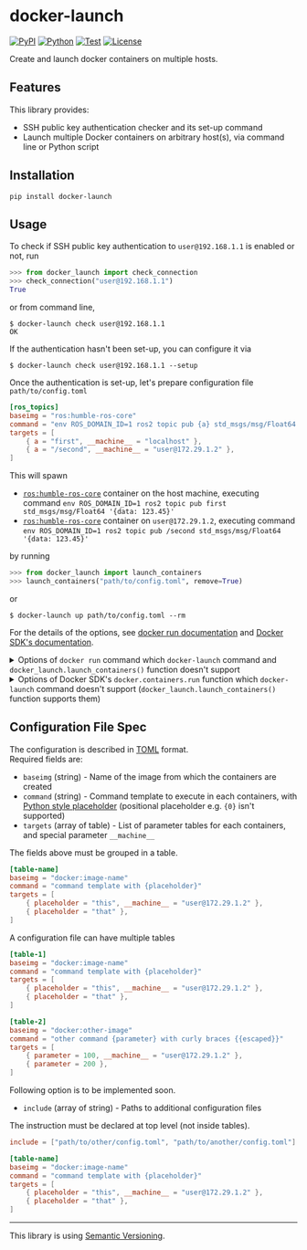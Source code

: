 # docker-launch

[![PyPI](https://img.shields.io/pypi/v/docker-launch.svg?label=PyPI&style=flat-square)](https://pypi.org/pypi/docker-launch/)
[![Python](https://img.shields.io/pypi/pyversions/docker-launch.svg?label=Python&color=yellow&style=flat-square)](https://pypi.org/pypi/docker-launch/)
[![Test](https://img.shields.io/github/workflow/status/necst-telescope/docker-launch/Test?logo=github&label=Test&style=flat-square)](https://github.com/necst-telescope/docker-launch/actions)
[![License](https://img.shields.io/badge/license-MIT-blue.svg?label=License&style=flat-square)](https://github.com/necst-telescope/docker-launch/blob/main/LICENSE)

Create and launch docker containers on multiple hosts.

## Features

This library provides:

- SSH public key authentication checker and its set-up command
- Launch multiple Docker containers on arbitrary host(s), via command line or Python script

## Installation

```shell
pip install docker-launch
```

## Usage

To check if SSH public key authentication to `user@192.168.1.1` is enabled or not, run

```python
>>> from docker_launch import check_connection
>>> check_connection("user@192.168.1.1")
True
```

or from command line,

```shell
$ docker-launch check user@192.168.1.1
OK
```

If the authentication hasn't been set-up, you can configure it via

```shell
$ docker-launch check user@192.168.1.1 --setup
```

Once the authentication is set-up, let's prepare configuration file `path/to/config.toml`

```toml
[ros_topics]
baseimg = "ros:humble-ros-core"
command = "env ROS_DOMAIN_ID=1 ros2 topic pub {a} std_msgs/msg/Float64 '{{data: 123.45}}'"
targets = [
    { a = "first", __machine__ = "localhost" },
    { a = "/second", __machine__ = "user@172.29.1.2" },
]
```

This will spawn

- [`ros:humble-ros-core`](https://hub.docker.com/_/ros) container on the host machine, executing command `env ROS_DOMAIN_ID=1 ros2 topic pub first std_msgs/msg/Float64 '{data: 123.45}'`
- [`ros:humble-ros-core`](https://hub.docker.com/_/ros) container on `user@172.29.1.2`, executing command `env ROS_DOMAIN_ID=1 ros2 topic pub /second std_msgs/msg/Float64 '{data: 123.45}'`

by running

```python
>>> from docker_launch import launch_containers
>>> launch_containers("path/to/config.toml", remove=True)
```

or

```shell
$ docker-launch up path/to/config.toml --rm
```

For the details of the options, see [docker run documentation](https://docs.docker.com/engine/reference/commandline/run/) and [Docker SDK's documentation](https://docker-py.readthedocs.io/en/stable/containers.html#docker.models.containers.ContainerCollection.run).

<details><summary>Options of <code>docker run</code> command which <code>docker-launch</code> command and <code>docker_launch.launch_containers()</code> function doesn't support</summary>

  - `--attach`, `-a`
  - `--cgroupns`
  - `--cidfile`
  - `--detach`, `-d` (always `True`)
  - `--detach-keys`
  - `--disable-content-trust`
  - `--env-file`
  - `--expose`
  - `--gpus`
  - `-h` (use `--hostname` instead)
  - `--interactive`, `-i`
  - `--ip`
  - `--ip6`
  - `--label-file`
  - `--link-local-ip`
  - `--log-driver`
  - `--log-opt`
  - `--mount`
  - `--net`
  - `--net-alias`
  - `--network`
  - `--network-alias`
  - `--no-healthcheck`
  - `--pull`
  - `--sig-proxy`
  - `--stop-timeout`
  - `--ulimit`
  - `-v` (use `--volume` instead)

</details>
<details><summary>Options of Docker SDK's <code>docker.containers.run</code> function which <code>docker-launch</code> command doesn't support (<code>docker_launch.launch_containers()</code> function supports them)</summary>

- The following options of Docker SDK's `docker.containers.run` function aren't supported in command line:
  - `auto_remove`
  - `device_requests`
  - `init_path`
  - `log_config`
  - `lxc_conf`
  - `mounts`
  - `nano_cpus`
  - `network`
  - `network_disabled`
  - `network_mode`
  - `stdin_open`
  - `stdout`
  - `stderr`
  - `stream`
  - `ulimits`
  - `use_config_proxy`
  - `version`

</details>

## Configuration File Spec

The configuration is described in [TOML](https://toml.io/en/) format.  
Required fields are:

- `baseimg` (string) - Name of the image from which the containers are created
- `command` (string) - Command template to execute in each containers, with [Python style placeholder](https://docs.python.org/3/library/string.html#format-string-syntax) (positional placeholder e.g. `{0}` isn't supported)
- `targets` (array of table) - List of parameter tables for each containers, and special parameter `__machine__`

The fields above must be grouped in a table.

```toml
[table-name]
baseimg = "docker:image-name"
command = "command template with {placeholder}"
targets = [
    { placeholder = "this", __machine__ = "user@172.29.1.2" },
    { placeholder = "that" },
]
```

A configuration file can have multiple tables

```toml
[table-1]
baseimg = "docker:image-name"
command = "command template with {placeholder}"
targets = [
    { placeholder = "this", __machine__ = "user@172.29.1.2" },
    { placeholder = "that" },
]

[table-2]
baseimg = "docker:other-image"
command = "other command {parameter} with curly braces {{escaped}}"
targets = [
    { parameter = 100, __machine__ = "user@172.29.1.2" },
    { parameter = 200 },
]
```

Following option is to be implemented soon.

- `include` (array of string) - Paths to additional configuration files

The instruction must be declared at top level (not inside tables).

```toml
include = ["path/to/other/config.toml", "path/to/another/config.toml"]

[table-name]
baseimg = "docker:image-name"
command = "command template with {placeholder}"
targets = [
    { placeholder = "this", __machine__ = "user@172.29.1.2" },
    { placeholder = "that" },
]
```

---

This library is using [Semantic Versioning](https://semver.org).
